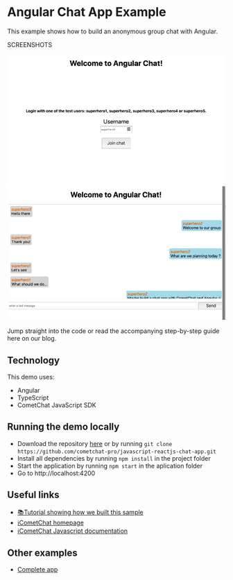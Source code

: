 # Angular Chat App Example

This example shows how to build an anonymous group chat with Angular. 

SCREENSHOTS

![Login](/screenshots/Login.png?raw=true)
![Chat](/screenshots/Chat.png?raw=true)


Jump straight into the code or read the accompanying step-by-step guide here on our blog.

## Technology
This demo uses:

* Angular
* TypeScript
* CometChat JavaScript SDK

## Running the demo locally
* Download the repository [here](https://github.com/cometchat-pro/javascript-reactjs-chat-app.git) or by running `git clone https://github.com/cometchat-pro/javascript-reactjs-chat-app.git`
* Install all dependencies by running `npm install` in the project folder
* Start the application by running `npm start` in the aplication folder
* Go to http://localhost:4200

## Useful links 

* [📚Tutorial showing how we built this sample](www.google.com)
* [ℹ️CometChat homepage](https://www.cometchat.com/pro/)
* [ℹ️CometChat Javascript documentation](https://developer.cometchat.com/docs/web-quick-start)

## Other examples

* [Complete app](https://github.com/cometchat-pro/javascript-reactjs-chat-app)
